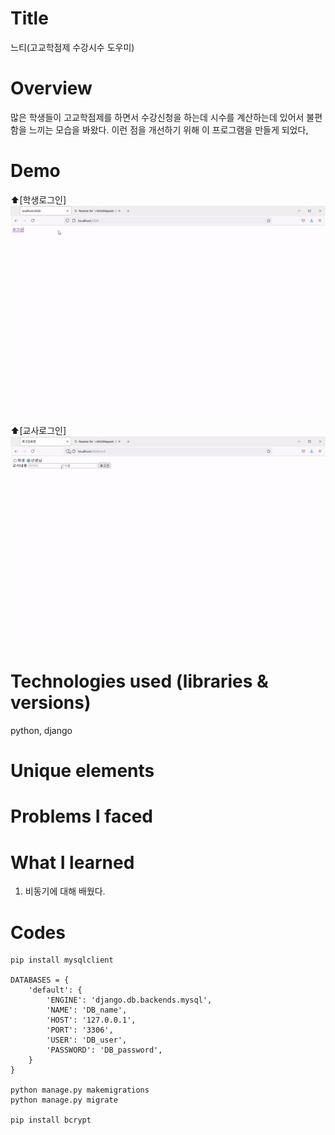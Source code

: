# Title
느티(고교학점제 수강시수 도우미)

# Overview
많은 학생들이 고교학점제를 하면서 수강신청을 하는데 시수를 계산하는데 있어서 불편함을 느끼는 모습을 봐왔다.
이런 점을 개선하기 위해 이 프로그램을 만들게 되었다,

# Demo
 ⬆[학생로그인]
![](학생로그인.gif)

 ⬆[교사로그인]
![](교사로그인.gif)

# Technologies used (libraries & versions)
python, django

# Unique elements


# Problems I faced


# What I learned
1. 비동기에 대해 배웠다.


# Codes
    pip install mysqlclient
    
    DATABASES = {
        'default': {
            'ENGINE': 'django.db.backends.mysql',
            'NAME': 'DB_name',
            'HOST': '127.0.0.1',
            'PORT': '3306',
            'USER': 'DB_user',
            'PASSWORD': 'DB_password',
        }
    }
    
    python manage.py makemigrations 
    python manage.py migrate
    
    pip install bcrypt
